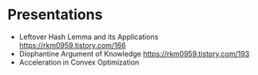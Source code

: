 # Presentations

- Leftover Hash Lemma and its Applications https://rkm0959.tistory.com/166
- Diophantine Argument of Knowledge https://rkm0959.tistory.com/193
- Acceleration in Convex Optimization

